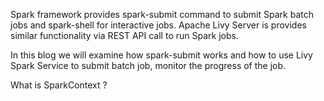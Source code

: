 Spark framework provides spark-submit command to submit Spark batch jobs and spark-shell for interactive jobs.  Apache Livy Server is provides similar functionality via REST API call to run Spark jobs.

In this blog we will examine how spark-submit works and how to use Livy Spark Service to submit batch job, monitor the progress of the job.

What is SparkContext ?

<!--stackedit_data:
eyJoaXN0b3J5IjpbOTQyODk0NDcxLC03NjQxODY2NjMsMjY5NT
M1MzM2LC04MDAzNjc4NywxNTQwMjc2NTQ5LDE2NzM4ODUwNzcs
LTM2NjUwOTUxOCwtMTUxNzEwNTE2NiwtNTY3ODEwNzQ2LDEzMz
AxMTE3NSwtMTY1ODE3ODgzOCwxODUxMjI4ODQzLDExODU2MTQ5
NTksLTk1NjIyNDAxNiwtODQ0Njc1OTc0LC0xMzAwNDAyNjM0LC
04NDIyNzAwNzYsMTkwMDk4MzM1NiwtMTUxMDc0MzQ1MywxNTg1
MjA1ODQzXX0=
-->